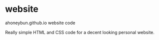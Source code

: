 # website
ahoneybun.github.io website code

Really simple HTML and CSS code for a decent looking personal website.
